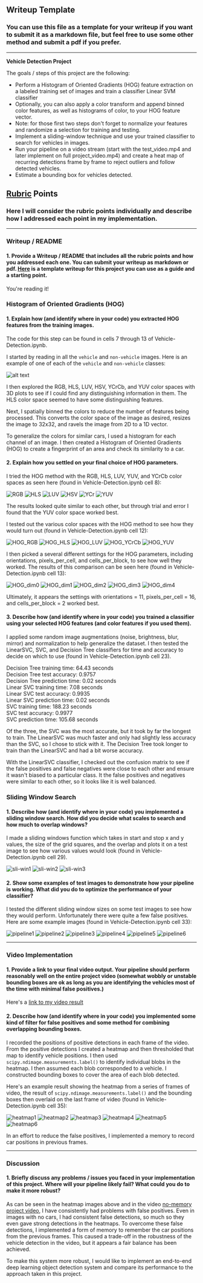 ## Writeup Template
### You can use this file as a template for your writeup if you want to submit it as a markdown file, but feel free to use some other method and submit a pdf if you prefer.

---

**Vehicle Detection Project**

The goals / steps of this project are the following:

* Perform a Histogram of Oriented Gradients (HOG) feature extraction on a labeled training set of images and train a classifier Linear SVM classifier
* Optionally, you can also apply a color transform and append binned color features, as well as histograms of color, to your HOG feature vector.
* Note: for those first two steps don't forget to normalize your features and randomize a selection for training and testing.
* Implement a sliding-window technique and use your trained classifier to search for vehicles in images.
* Run your pipeline on a video stream (start with the test_video.mp4 and later implement on full project_video.mp4) and create a heat map of recurring detections frame by frame to reject outliers and follow detected vehicles.
* Estimate a bounding box for vehicles detected.

[//]: # (Image References)
[image1]: ./examples/car_not_car.png

## [Rubric](https://review.udacity.com/#!/rubrics/513/view) Points
### Here I will consider the rubric points individually and describe how I addressed each point in my implementation.  

---
### Writeup / README

#### 1. Provide a Writeup / README that includes all the rubric points and how you addressed each one.  You can submit your writeup as markdown or pdf.  [Here](https://github.com/udacity/CarND-Vehicle-Detection/blob/master/writeup_template.md) is a template writeup for this project you can use as a guide and a starting point.  

You're reading it!

### Histogram of Oriented Gradients (HOG)

#### 1. Explain how (and identify where in your code) you extracted HOG features from the training images.

The code for this step can be found in cells 7 through 13 of Vehicle-Detection.ipynb.  

I started by reading in all the `vehicle` and `non-vehicle` images.  Here is an example of one of each of the `vehicle` and `non-vehicle` classes:

![alt text][image1]

I then explored the RGB, HLS, LUV, HSV, YCrCb, and YUV color spaces with 3D plots to see if I could find any distinguishing information in them. The HLS color space seemed to have some distinguishing features.

Next, I spatially binned the colors to reduce the number of features being processed. This converts the color space of the image as desired, resizes the image to 32x32, and ravels the image from 2D to a 1D vector.

To generalize the colors for similar cars, I used a histogram for each channel of an image. I then created a Histogram of Oriented Gradients (HOG) to create a fingerprint of an area and check its similarity to a car.

#### 2. Explain how you settled on your final choice of HOG parameters.

I tried the HOG method with the RGB, HLS, LUV, YUV, and YCrCb color spaces as seen here (found in Vehicle-Detection.ipynb cell 8):

![RGB](./examples/RGB_histo_3D.png)
![HLS](./examples/HLS_histo_3D.png)
![LUV](./examples/LUV_histo_3D.png)
![HSV](./examples/HSV_histo_3D.png)
![YCr](./examples/YCr_histo_3D.png)
![YUV](./examples/YUV_histo_3D.png)

The results looked quite similar to each other, but through trial and error I found that the YUV color space worked best.

I tested out the various color spaces with the HOG method to see how they would turn out (found in Vehicle-Detection.ipynb cell 12):

![HOG_RGB](./output_images/HOG_RGB.png)
![HOG_HLS](./output_images/HOG_HLS.png)
![HOG_LUV](./output_images/HOG_LUV.png)
![HOG_YCrCb](./output_images/HOG_YCrCb.png)
![HOG_YUV](./output_images/HOG_YUV.png)

I then picked a several different settings for the HOG parameters, including orientations, pixels_per_cell, and cells_per_block, to see how well they worked. The results of this comparison can be seen here (found in Vehicle-Detection.ipynb cell 13):

![HOG_dim0](./output_images/HOG_dim0.png)
![HOG_dim1](./output_images/HOG_dim1.png)
![HOG_dim2](./output_images/HOG_dim2.png)
![HOG_dim3](./output_images/HOG_dim3.png)
![HOG_dim4](./output_images/HOG_dim4.png)

Ultimately, it appears the settings with orientations = 11, pixels_per_cell = 16, and cells_per_block = 2 worked best.

#### 3. Describe how (and identify where in your code) you trained a classifier using your selected HOG features (and color features if you used them).

I applied some random image augmentations (noise, brightness, blur, mirror) and normalization to help generalize the dataset. I then tested the LinearSVC, SVC, and Decision Tree classifiers for time and accuracy to decide on which to use (found in Vehicle-Detection.ipynb cell 23).

Decision Tree training time: 64.43 seconds
<br/>Decision Tree test accuracy: 0.9757
<br/>Decision Tree prediction time: 0.02 seconds
<br/>Linear SVC training time: 7.08 seconds
<br/>Linear SVC test accuracy: 0.9935
<br/>Linear SVC prediction time: 0.02 seconds
<br/>SVC training time: 188.23 seconds
<br/>SVC test accuracy: 0.9977
<br/>SVC prediction time: 105.68 seconds

Of the three, the SVC was the most accurate, but it took by far the longest to train. The LinearSVC was much faster and only had slightly less accuracy than the SVC, so I chose to stick with it. The Decision Tree took longer to train than the LinearSVC and had a bit worse accuracy.

With the LinearSVC classifier, I checked out the confusion matrix to see if the false positives and false negatives were close to each other and ensure it wasn't biased to a particular class. It the false positives and negatives were similar to each other, so it looks like it is well balanced.

### Sliding Window Search

#### 1. Describe how (and identify where in your code) you implemented a sliding window search.  How did you decide what scales to search and how much to overlap windows?

I made a sliding windows function which takes in start and stop x and y values, the size of the grid squares, and the overlap and plots it on a test image to see how various values would look (found in Vehicle-Detection.ipynb cell 29).

![sli-win1](./output_images/sliding_windows1.png)
![sli-win2](./output_images/sliding_windows2.png)
![sli-win3](./output_images/sliding_windows3.png)

#### 2. Show some examples of test images to demonstrate how your pipeline is working.  What did you do to optimize the performance of your classifier?

I tested the different sliding window sizes on some test images to see how they would perform. Unfortunately there were quite a few false positives.  Here are some example images (found in Vehicle-Detection.ipynb cell 33):

![pipeline1](./output_images/pipeline1.png)
![pipeline2](./output_images/pipeline2.png)
![pipeline3](./output_images/pipeline3.png)
![pipeline4](./output_images/pipeline4.png)
![pipeline5](./output_images/pipeline5.png)
![pipeline6](./output_images/pipeline6.png)

---

### Video Implementation

#### 1. Provide a link to your final video output.  Your pipeline should perform reasonably well on the entire project video (somewhat wobbly or unstable bounding boxes are ok as long as you are identifying the vehicles most of the time with minimal false positives.)
Here's a [link to my video result](./output_images/project_video_out.mp4)


#### 2. Describe how (and identify where in your code) you implemented some kind of filter for false positives and some method for combining overlapping bounding boxes.

I recorded the positions of positive detections in each frame of the video.  From the positive detections I created a heatmap and then thresholded that map to identify vehicle positions.  I then used `scipy.ndimage.measurements.label()` to identify individual blobs in the heatmap.  I then assumed each blob corresponded to a vehicle.  I constructed bounding boxes to cover the area of each blob detected.  

Here's an example result showing the heatmap from a series of frames of video, the result of `scipy.ndimage.measurements.label()` and the bounding boxes then overlaid on the last frame of video (found in Vehicle-Detection.ipynb cell 35):

![heatmap1](./output_images/heatmap1.png)
![heatmap2](./output_images/heatmap2.png)
![heatmap3](./output_images/heatmap3.png)
![heatmap4](./output_images/heatmap4.png)
![heatmap5](./output_images/heatmap5.png)
![heatmap6](./output_images/heatmap6.png)

In an effort to reduce the false positives, I implemented a memory to record car positions in previous frames.

---

### Discussion

#### 1. Briefly discuss any problems / issues you faced in your implementation of this project.  Where will your pipeline likely fail?  What could you do to make it more robust?

As can be seen in the heatmap images above and in the video [no-memory project video](./output_images/project_video_no_memory.mp4), I have consistently had problems with false positives. Even in images with no cars, I had consistent false detections, so much so they even gave strong detections in the heatmaps. To overcome these false detections, I implemented a form of memory to remember the car positions from the previous frames. This caused a trade-off in the robustness of the vehicle detection in the video, but it appears a fair balance has been achieved.

To make this system more robust, I would like to implement an end-to-end deep learning object detection system and compare its performance to the approach taken in this project.
